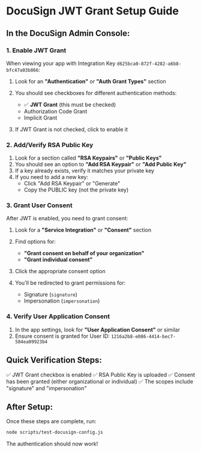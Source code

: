 # DocuSign JWT Grant Setup Guide

## In the DocuSign Admin Console:

### 1. Enable JWT Grant
When viewing your app with Integration Key `d625bca0-872f-4282-a6b8-bfc47a03b866`:

1. Look for an **"Authentication"** or **"Auth Grant Types"** section
2. You should see checkboxes for different authentication methods:
   - ✅ **JWT Grant** (this must be checked)
   - Authorization Code Grant
   - Implicit Grant

3. If JWT Grant is not checked, click to enable it

### 2. Add/Verify RSA Public Key
1. Look for a section called **"RSA Keypairs"** or **"Public Keys"**
2. You should see an option to **"Add RSA Keypair"** or **"Add Public Key"**
3. If a key already exists, verify it matches your private key
4. If you need to add a new key:
   - Click "Add RSA Keypair" or "Generate"
   - Copy the PUBLIC key (not the private key)

### 3. Grant User Consent
After JWT is enabled, you need to grant consent:

1. Look for a **"Service Integration"** or **"Consent"** section
2. Find options for:
   - **"Grant consent on behalf of your organization"**
   - **"Grant individual consent"**

3. Click the appropriate consent option
4. You'll be redirected to grant permissions for:
   - Signature (`signature`)
   - Impersonation (`impersonation`)

### 4. Verify User Application Consent
1. In the app settings, look for **"User Application Consent"** or similar
2. Ensure consent is granted for User ID: `1216a2b8-e086-4414-bec7-584ea09923b4`

## Quick Verification Steps:

✅ JWT Grant checkbox is enabled
✅ RSA Public Key is uploaded
✅ Consent has been granted (either organizational or individual)
✅ The scopes include "signature" and "impersonation"

## After Setup:
Once these steps are complete, run:
```bash
node scripts/test-docusign-config.js
```

The authentication should now work!